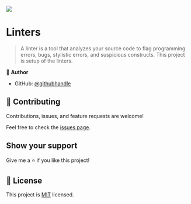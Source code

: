 ![](https://img.shields.io/badge/Microverse-blueviolet)

# Linters

> A linter is a tool that analyzes your source code to flag programming errors, bugs, stylistic errors, and suspicious constructs.
This project is setup of the linters.


👤 **Author**

- GitHub: [@githubhandle](https://github.com/shahira-sadat)


## 🤝 Contributing

Contributions, issues, and feature requests are welcome!

Feel free to check the [issues page](../../issues/).

## Show your support

Give me a ⭐️ if you like this project!

## 📝 License

This project is [MIT](./MIT.md) licensed.
